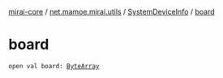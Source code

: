 [mirai-core](../../index.md) / [net.mamoe.mirai.utils](../index.md) / [SystemDeviceInfo](index.md) / [board](./board.md)

# board

`open val board: `[`ByteArray`](https://kotlinlang.org/api/latest/jvm/stdlib/kotlin/-byte-array/index.html)